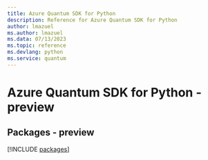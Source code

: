 ```yaml
---
title: Azure Quantum SDK for Python
description: Reference for Azure Quantum SDK for Python
author: lmazuel
ms.author: lmazuel
ms.data: 07/13/2023
ms.topic: reference
ms.devlang: python
ms.service: quantum
---
```

# Azure Quantum SDK for Python - preview
## Packages - preview
[!INCLUDE [packages](quantum-index.md)]